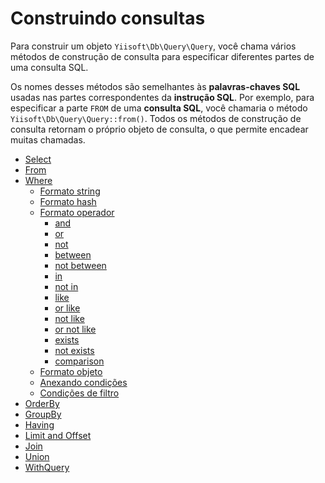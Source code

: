 # Construindo consultas

Para construir um objeto `Yiisoft\Db\Query\Query`, você chama vários métodos de construção de consulta para especificar diferentes partes
de uma consulta SQL.

Os nomes desses métodos são semelhantes às **palavras-chaves SQL** usadas nas partes correspondentes da **instrução SQL**.
Por exemplo, para especificar a parte `FROM` de uma **consulta SQL**, você chamaria o método `Yiisoft\Db\Query\Query::from()`.
Todos os métodos de construção de consulta retornam o próprio objeto de consulta, o que permite encadear muitas chamadas.

- [Select](../query/select.md)
- [From](../query/from.md)
- [Where](../query/where.md)
  - [Formato string](../query/where.md#formato-string)
  - [Formato hash](../query/where.md#formato-hash)
  - [Formato operador](../query/where.md#formato-operador)
    - [and](../query/where.md#and)
    - [or](../query/where.md#or)
    - [not](../query/where.md#not)
    - [between](../query/where.md#between)
    - [not between](../query/where.md#not-between)
    - [in](../query/where.md#in)
    - [not in](../query/where.md#not-in)
    - [like](../query/where.md#like)
    - [or like](../query/where.md#or-like)
    - [not like](../query/where.md#not-like)
    - [or not like](../query/where.md#or-not-like)
    - [exists](../query/where.md#exists)
    - [not exists](../query/where.md#not-exists)
    - [comparison](../query/where.md#comparison)
  - [Formato objeto](../query/where.md#formato-objeto)
  - [Anexando condições](../query/where.md#anexando-condições)
  - [Condições de filtro](../query/where.md#condições-de-filtro)
- [OrderBy](../query/order-by.md)
- [GroupBy](../query/group-by.md)
- [Having](../query/having.md)
- [Limit and Offset](../query/limit-and-offset.md)
- [Join](../query/join.md)
- [Union](../query/union.md)
- [WithQuery](../query/with-query.md)

